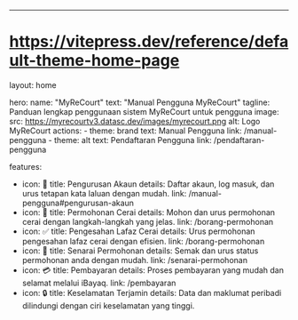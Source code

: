 ---
# https://vitepress.dev/reference/default-theme-home-page
layout: home

hero:
  name: "MyReCourt"
  text: "Manual Pengguna MyReCourt"
  tagline: Panduan lengkap penggunaan sistem MyReCourt untuk pengguna
  image:
    src: https://myrecourtv3.datasc.dev/images/myrecourt.png
    alt: Logo MyReCourt
  actions:
    - theme: brand
      text: Manual Pengguna
      link: /manual-pengguna
    - theme: alt
      text: Pendaftaran Pengguna
      link: /pendaftaran-pengguna

features:
  - icon: 👤
    title: Pengurusan Akaun
    details: Daftar akaun, log masuk, dan urus tetapan kata laluan dengan mudah.
    link: /manual-pengguna#pengurusan-akaun
  - icon: 📝
    title: Permohonan Cerai
    details: Mohon dan urus permohonan cerai dengan langkah-langkah yang jelas.
    link: /borang-permohonan
  - icon: ✅
    title: Pengesahan Lafaz Cerai
    details: Urus permohonan pengesahan lafaz cerai dengan efisien.
    link: /borang-permohonan
  - icon: 📄
    title: Senarai Permohonan
    details: Semak dan urus status permohonan anda dengan mudah.
    link: /senarai-permohonan
  - icon: 💳
    title: Pembayaran
    details: Proses pembayaran yang mudah dan selamat melalui iBayaq.
    link: /pembayaran
  - icon: 🔒
    title: Keselamatan Terjamin
    details: Data dan maklumat peribadi dilindungi dengan ciri keselamatan yang tinggi.